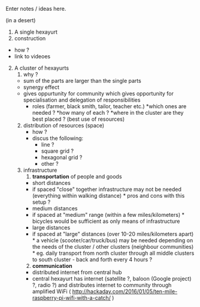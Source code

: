 Enter notes / ideas here.

(in a desert)

1. A single hexayurt
 1. construction
 * how ?
 * link to videoes

2. A cluster of hexayurts
    1. why ?
      * sum of the parts are larger than the single parts
      * synergy effect
      * gives oppurtunity for community which gives opportunity for specialisation and delegation of responsibilities
        * roles (farmer, black smith, tailor, teacher etc.)
          *which ones are needed ?
          *how many of each ?
          *where in the cluster are they best placed ? (best use of resources)
    2. distribution of resources (space)
        * how ?
        * discus the following:
          * line ?
          * square grid ?
          * hexagonal grid ?
          * other ?
    3. infrastructure
        1. **transportation** of people and goods
         * short distances
          * if spaced "close" together infrastructure may not be needed (everything within walking distance)
           * pros and cons with this setup ?
         * medium distances
          * if spaced at "medium" range (within a few miles/kilometers)
           * bicycles would be sufficient as only means of infrastructure
         * large distances
          * if spaced at "large" distances (over 10-20 miles/kilometers apart)
           * a vehicle (scooter/car/truck/bus) may be needed depending on the needs of the cluster / other clusters (neighbour communities)
           * eg. daily transport from north cluster through all middle clusters to south cluster - back and forth every 4 hours ?
        2. **communication**
         * distributed internet from central hub
          * central hexayurt has internet (satellite ?, baloon (Google project) ?, radio ?) and distributes internet to community through amplified WiFi ( http://hackaday.com/2016/01/05/ten-mile-raspberry-pi-wifi-with-a-catch/ )

